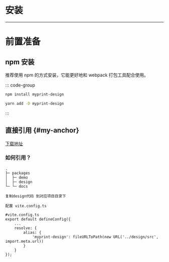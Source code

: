 # 安装

---

# 前置准备

## npm 安装

推荐使用 npm 的方式安装，它能更好地和 webpack 打包工具配合使用。

::: code-group

```sh [npm]
npm install myprint-design
```

```sh [yarn]
yarn add -D myprint-design
```

:::

## 直接引用 {#my-anchor}

[下载地址](https://code.visualstudio.com/)

### 如何引用？

```
.
├─ packages
│  ├─ demo
│  ├─ design
└─ └─ docs

复制design代码 到对应项目目录下

配置 vite.config.ts

#vite.config.ts
export default defineConfig({
    ...
    resolve: {
        alias: {
            'myprint-design': fileURLToPath(new URL('../design/src', import.meta.url))
        }
    }
});
```

